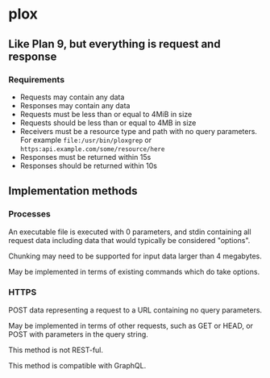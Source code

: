 # plox
## Like Plan 9, but everything is request and response

### Requirements

* Requests may contain any data
* Responses may contain any data
* Requests must be less than or equal to 4MiB in size
* Requests should be less than or equal to 4MB in size
* Receivers must be a resource type and path with no query parameters. For example `file:/usr/bin/ploxgrep` or `https:api.example.com/some/resource/here`
* Responses must be returned within 15s
* Responses should be returned within 10s

## Implementation methods

### Processes

An executable file is executed with 0 parameters, and stdin containing all request data including data that would typically be considered "options".

Chunking may need to be supported for input data larger than 4 megabytes.

May be implemented in terms of existing commands which do take options.

### HTTPS

POST data representing a request to a URL containing no query parameters.

May be implemented in terms of other requests, such as GET or HEAD, or POST with parameters in the query string.

This method is not REST-ful.

This method is compatible with GraphQL.
